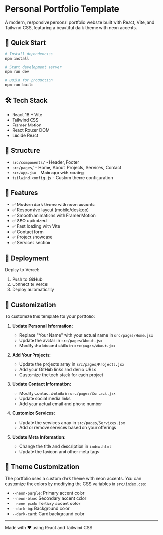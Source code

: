 # Personal Portfolio Template

A modern, responsive personal portfolio website built with React, Vite, and Tailwind CSS, featuring a beautiful dark theme with neon accents.

## 🚀 Quick Start

```bash
# Install dependencies
npm install

# Start development server
npm run dev

# Build for production
npm run build
```

## 🛠️ Tech Stack

- React 18 + Vite
- Tailwind CSS
- Framer Motion
- React Router DOM
- Lucide React

## 📁 Structure

- `src/components/` - Header, Footer
- `src/pages/` - Home, About, Projects, Services, Contact
- `src/App.jsx` - Main app with routing
- `tailwind.config.js` - Custom theme configuration

## 🎨 Features

- ✅ Modern dark theme with neon accents
- ✅ Responsive layout (mobile/desktop)
- ✅ Smooth animations with Framer Motion
- ✅ SEO optimized
- ✅ Fast loading with Vite
- ✅ Contact form
- ✅ Project showcase
- ✅ Services section

## 🚀 Deployment

Deploy to Vercel:
1. Push to GitHub
2. Connect to Vercel
3. Deploy automatically

## 📝 Customization

To customize this template for your portfolio:

1. **Update Personal Information:**
   - Replace "Your Name" with your actual name in `src/pages/Home.jsx`
   - Update the avatar in `src/pages/About.jsx`
   - Modify the bio and skills in `src/pages/About.jsx`

2. **Add Your Projects:**
   - Update the projects array in `src/pages/Projects.jsx`
   - Add your GitHub links and demo URLs
   - Customize the tech stack for each project

3. **Update Contact Information:**
   - Modify contact details in `src/pages/Contact.jsx`
   - Update social media links
   - Add your actual email and phone number

4. **Customize Services:**
   - Update the services array in `src/pages/Services.jsx`
   - Add or remove services based on your offerings

5. **Update Meta Information:**
   - Change the title and description in `index.html`
   - Update the favicon and other meta tags

## 🎨 Theme Customization

The portfolio uses a custom dark theme with neon accents. You can customize the colors by modifying the CSS variables in `src/index.css`:

- `--neon-purple`: Primary accent color
- `--neon-blue`: Secondary accent color  
- `--neon-pink`: Tertiary accent color
- `--dark-bg`: Background color
- `--dark-card`: Card background color

---

Made with ❤️ using React and Tailwind CSS 